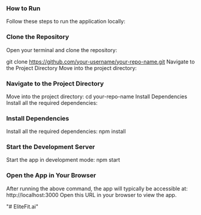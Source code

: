 ### How to Run
Follow these steps to run the application locally:

### Clone the Repository
Open your terminal and clone the repository:

git clone https://github.com/your-username/your-repo-name.git
Navigate to the Project Directory
Move into the project directory:

### Navigate to the Project Directory
Move into the project directory:
cd your-repo-name
Install Dependencies
Install all the required dependencies:

### Install Dependencies
Install all the required dependencies:
npm install


### Start the Development Server
Start the app in development mode:
npm start

### Open the App in Your Browser
After running the above command, the app will typically be accessible at:
http://localhost:3000
Open this URL in your browser to view the app.


"# EliteFit.ai" 
